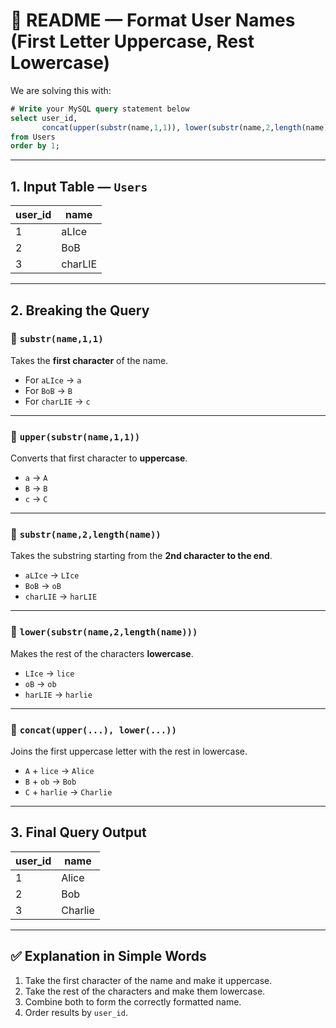 
# 📝 README — Format User Names (First Letter Uppercase, Rest Lowercase)

We are solving this with:

```sql
# Write your MySQL query statement below
select user_id,
       concat(upper(substr(name,1,1)), lower(substr(name,2,length(name)))) as name
from Users
order by 1;
```

---

## 1. Input Table — `Users`

| user\_id | name    |
| -------- | ------- |
| 1        | aLIce   |
| 2        | BoB     |
| 3        | charLIE |

---

## 2. Breaking the Query

### 🔹 `substr(name,1,1)`

Takes the **first character** of the name.

* For `aLIce` → `a`
* For `BoB` → `B`
* For `charLIE` → `c`

---

### 🔹 `upper(substr(name,1,1))`

Converts that first character to **uppercase**.

* `a` → `A`
* `B` → `B`
* `c` → `C`

---

### 🔹 `substr(name,2,length(name))`

Takes the substring starting from the **2nd character to the end**.

* `aLIce` → `LIce`
* `BoB` → `oB`
* `charLIE` → `harLIE`

---

### 🔹 `lower(substr(name,2,length(name)))`

Makes the rest of the characters **lowercase**.

* `LIce` → `lice`
* `oB` → `ob`
* `harLIE` → `harlie`

---

### 🔹 `concat(upper(...), lower(...))`

Joins the first uppercase letter with the rest in lowercase.

* `A` + `lice` → `Alice`
* `B` + `ob` → `Bob`
* `C` + `harlie` → `Charlie`

---

## 3. Final Query Output

| user\_id | name    |
| -------- | ------- |
| 1        | Alice   |
| 2        | Bob     |
| 3        | Charlie |

---

## ✅ Explanation in Simple Words

1. Take the first character of the name and make it uppercase.
2. Take the rest of the characters and make them lowercase.
3. Combine both to form the correctly formatted name.
4. Order results by `user_id`.

